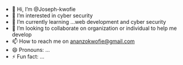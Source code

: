 - 👋 Hi, I’m @Joseph-kwofie
- 👀 I’m interested in cyber security
- 🌱 I’m currently learning ...web development and cyber security
- 💞️ I’m looking to collaborate on organization or individual to help me develop
- 📫 How to reach me on ananzokwofie@gmail.com
- 😄 Pronouns: ...
- ⚡ Fun fact: ...

<!---
Joseph-kwofie/Joseph-kwofie is a ✨ special ✨ repository because its `README.md` (this file) appears on your GitHub profile.
You can click the Preview link to take a look at your changes.
--->
